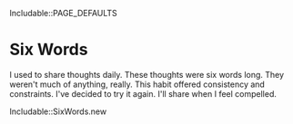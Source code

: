 <eval-ruby>Includable::PAGE_DEFAULTS</eval-ruby>

# Six Words

I used to share thoughts daily.
These thoughts were six words long.
They weren't much of anything, really.
This habit offered consistency and constraints.
I've decided to try it again.
I'll share when I feel compelled.

<eval-ruby>
  Includable::SixWords.new
</eval-ruby>

